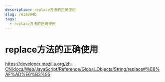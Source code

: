 ```yaml
---
description: replace方法的正确使用
slug: /e1a094b
tags: 
  - replace方法的正确使用
---
```


# replace方法的正确使用

<https://developer.mozilla.org/zh-CN/docs/Web/JavaScript/Reference/Global_Objects/String/replace#%E8%AF%AD%E6%B3%95>
